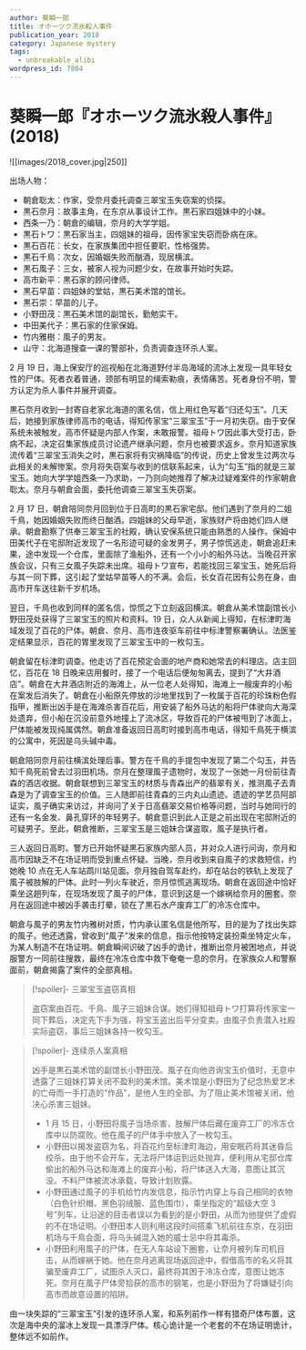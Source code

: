 ```yaml
---
author: 葵瞬一郎
title: オホーツク流氷殺人事件
publication_year: 2018
category: Japanese mystery
tags:
  - unbreakable_alibi
wordpress_id: 7804
---
```


# 葵瞬一郎『オホーツク流氷殺人事件』(2018)

![[images/2018_cover.jpg|250]]

出场人物：
- 朝倉聡太：作家，受奈月委托调查三翠宝玉失窃案的侦探。
- 黒石奈月：故事主角，在东京从事设计工作。黒石家四姐妹中的小妹。
- 西条一乃：朝倉的编辑，奈月的大学学姐。
- 黒石トワ：黒石家当主，四姐妹的祖母，因传家宝失窃而卧病在床。
- 黒石百花：长女，在家族集团中担任要职，性格强势。
- 黒石千鳥：次女，因婚姻失败而酗酒，现居横滨。
- 黒石風子：三女，被家人视为问题少女，在故事开始时失踪。
- 高市新平：黒石家的顾问律师。
- 黒石早苗：四姐妹的堂姑，黒石美术馆的馆长。
- 黒石崇：早苗的儿子。
- 小野田茂：黒石美术馆的副馆长，勤勉实干。
- 中田美代子：黒石家的住家保姆。
- 竹内雅樹：風子的男友。
- 山守：北海道搜查一课的警部补，负责调查连环杀人案。

2 月 19 日，海上保安厅的巡视船在北海道野付半岛海域的流冰上发现一具年轻女性的尸体。死者衣着普通，颈部有明显的绳索勒痕，表情痛苦。死者身份不明，警方认定为杀人事件并展开调查。

黒石奈月收到一封寄自老家北海道的匿名信，信上用红色写着“归还勾玉”。几天后，她接到家族律师高市的电话，得知传家宝“三翠宝玉”于一月初失窃。由于安保系统未被触发，高市怀疑是内部人作案，未敢报警。祖母トワ因此事大受打击，卧病不起，决定召集家族成员讨论遗产继承问题，奈月也被要求返乡。奈月知道家族流传着“三翠宝玉消失之时，黒石家将有灾祸降临”的传说，历史上曾发生过两次与此相关的未解惨案。奈月将失窃案与收到的信联系起来，认为“勾玉”指的就是三翠宝玉。她向大学学姐西条一乃求助，一乃则向她推荐了解决过疑难案件的作家朝倉聡太。奈月与朝倉会面，委托他调查三翠宝玉失窃案。

2 月 17 日，朝倉陪同奈月回到位于日高町的黒石家宅邸。他们遇到了奈月的二姐千鳥，她因婚姻失败而终日酗酒。四姐妹的父母早逝，家族财产将由她们四人继承。朝倉勘察了供奉三翠宝玉的社殿，确认安保系统只能由熟悉的人操作。保姆中田美代子在宅邸附近发现了一名形迹可疑的金发男子，男子惊慌逃走，朝倉追赶未果，途中发现一个仓库，里面除了渔船外，还有一个小小的船外马达。当晚召开家族会议，只有三女風子失踪未出席。祖母トワ宣布，若能找回三翠宝玉，她死后将与其一同下葬，这引起了堂姑早苗等人的不满。会后，长女百花因有公务在身，由高市开车送往新千岁机场。

翌日，千鳥也收到同样的匿名信，惊慌之下立刻返回横滨。朝倉从美术馆副馆长小野田茂处获得了三翠宝玉的照片和资料。19 日，众人从新闻上得知，在标津町海域发现了百花的尸体。朝倉、奈月、高市连夜驱车前往中标津警察署确认。法医鉴定结果显示，百花的胃里发现了三翠宝玉中的一枚勾玉。

朝倉留在标津町调查。他走访了百花预定会面的地产商和她常去的料理店。店主回忆，百花在 18 日晚来店用餐时，接了一个电话后便匆匆离去，提到了“大井酒店”。朝倉在大井酒店附近的海滩上，从一位老人处得知，海滩上一艘废弃的小船在案发后消失了。朝倉在小船原先停放的沙地里找到了一枚属于百花的珍珠粉色假指甲，推断出凶手是在海滩杀害百花后，用安装了船外马达的船将尸体驶向大海深处遗弃，但小船在沉没前意外地撞上了流冰区，导致百花的尸体被甩到了冰面上，尸体能被发现纯属偶然。朝倉准备返回日高町时接到高市电话，得知千鳥死于横滨的公寓中，死因是乌头碱中毒。

朝倉陪同奈月前往横滨处理后事。警方在千鳥的手提包中发现了第二个勾玉，并告知千鳥死前曾去过羽田机场。奈月在整理風子遗物时，发现了一张她一月份前往青森的酒店收据。朝倉联想到三翠宝玉的材质与青森出产的翡翠有关，推测風子去青森是为了调查宝玉的价值。三人随即前往青森的三内丸山遗迹。遗迹的学艺员阿部证实，風子确实来访过，并询问了关于日高翡翠交易价格等问题，当时与她同行的还有一名金发、鼻孔穿环的年轻男子。朝倉意识到此人正是之前出现在宅邸附近的可疑男子。至此，朝倉推断，三翠宝玉是三姐妹合谋盗取，風子是执行者。

三人返回日高町。警方已开始怀疑黒石家族内部人员，并对众人进行问询，奈月和高市因缺乏不在场证明而受到重点怀疑。当晚，奈月收到来自風子的求救短信，约她晚 10 点在无人车站鹉川站见面。奈月独自驾车赴约，却在站台的铁轨上发现了風子被肢解的尸体。此时一列火车驶近，奈月惊慌逃离现场。朝倉在返回途中恰好乘坐这趟列车，在现场发现了風子的尸体，意识到这是一个嫁祸给奈月的圈套。奈月在返回途中被凶手袭击打晕，锁在了黒石水产废弃工厂的冷冻仓库中。

朝倉与風子的男友竹内雅树对质，竹内承认匿名信是他所写，目的是为了找出失踪的風子。他还透露，曾收到“風子”发来的信息，指示他按特定装扮乘坐特定火车，为某人制造不在场证明。朝倉瞬间识破了凶手的诡计，推断出奈月被困地点，并说服警方一同前往搜救，最终在冷冻仓库中救下奄奄一息的奈月。在家族众人和警察面前，朝倉揭露了案件的全部真相。

> [!spoiler]- 三翠宝玉盗窃真相
> 
> 盗窃案由百花、千鳥、風子三姐妹合谋。她们得知祖母トワ打算将传家宝一同下葬后，决定先下手为强，将宝玉盗出后平分变卖。由風子负责潜入社殿实际盗窃，事后三姐妹各持一枚勾玉。

> [!spoiler]- 连续杀人案真相
> 
> 凶手是黒石美术馆的副馆长小野田茂。風子在向他咨询宝玉价值时，无意中透露了三姐妹打算关闭不盈利的美术馆。美术馆是小野田为了纪念热爱艺术的亡母而一手打造的“作品”，是他人生的全部。为了阻止美术馆被关闭，他决心杀害三姐妹。
> - 1 月 15 日，小野田将風子当场杀害，肢解尸体后藏在废弃工厂的冷冻仓库中以防腐败。他在風子的尸体手中放入了一枚勾玉。
> - 小野田以揭发盗窃为名，将百花约至标津町海边，用安眠药将其迷昏后绞杀。由于他不会开车，无法将尸体运到远处抛弃，便利用从宅邸仓库偷出的船外马达和海滩上的废弃小船，将尸体送入大海，意图让其沉没。不料尸体被流冰承载，导致计划败露。
> - 小野田通过風子的手机给竹内发信息，指示竹内穿上与自己相同的衣物（白色针织帽、黑色羽绒服、蓝色围巾），乘坐指定的“超级大空 3 号”列车，让沿途的目击者误以为看到的是小野田，从而为他提供了虚假的不在场证明。小野田本人则利用这段时间搭乘飞机前往东京，在羽田机场与千鳥会面，将乌头碱混入她的威士忌中将其毒杀。
> - 小野田利用風子的尸体，在无人车站设下圈套，让奈月被列车司机目击，从而嫁祸于她。他在奈月逃离现场返回途中，假借高市的名义将其骗至废弃工厂，试图杀人灭口，最终将其困于冷冻仓库，意图让她冻死。奈月在風子尸体旁拾获的高市的钢笔，也是小野田为了将嫌疑引向高市而故意设置的陷阱。

由一块失踪的“三翠宝玉”引发的连环杀人案，和系列前作一样有猎奇尸体布置，这次是海中央的溜冰上发现一具漂浮尸体。核心诡计是一个老套的不在场证明诡计，整体远不如前作。
